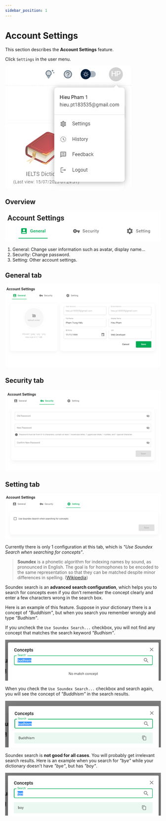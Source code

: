 ```yaml
---
sidebar_position: 1
---
```


# Account Settings

This section describes the **Account Settings** feature.

Click ```Settings``` in the user menu.

![User menu](../img/userMenu.png)

## Overview

![Account settings tabs](./img/tabs.png)

1. General: Change user information such as avatar, display name...
2. Security: Change password.
3. Setting: Other account settings.

## General tab

![General tab](./img/generalTab.png)

## Security tab

![Security tab](./img/securityTab.png)

## Setting tab

![Setting tab](./img/settingTab.png)

Currently there is only 1 configuration at this tab, which is *"Use Soundex Search when searching for concepts"*.

>**Soundex** is a phonetic algorithm for indexing names by sound, as pronounced in English. The goal is for homophones to be encoded to the same representation so that they can be matched despite minor differences in spelling. ([Wikipedia](https://en.wikipedia.org/wiki/Soundex))

Soundex search is an **advanced search configuration**, which helps you to search for concepts even if you don't remember the concept clearly and enter a few characters wrong in the search box.

Here is an example of this feature. Suppose in your dictionary there is a concept of *"Buddhism"*, but when you search you remember wrongly and type *"Budhism"*.

If you uncheck the ```Use Soundex Search...``` checkbox, you will not find any concept that matches the search keyword *"Budhism"*.

![Before use soundex](./img/beforeUseSoundex.png)

When you check the ```Use Soundex Search...``` checkbox and search again, you will see the concept of *"Buddhism"* in the search results.

![After use soundex](./img/afterUseSonudex.png)

Soundex search is **not good for all cases**. You will probably get irrelevant search results. Here is an example when you search for *"bye"* while your dictionary doesn't have *"bye"*, but has *"boy"*.

![Problem when use soundex](./img/problemUseSoundex.png)



